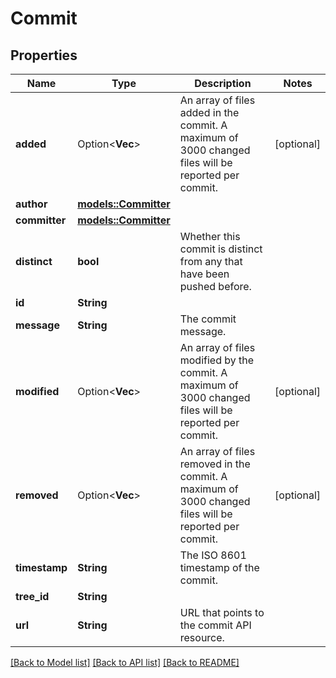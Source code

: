 # Commit

## Properties

Name | Type | Description | Notes
------------ | ------------- | ------------- | -------------
**added** | Option<**Vec<String>**> | An array of files added in the commit. A maximum of 3000 changed files will be reported per commit. | [optional]
**author** | [**models::Committer**](Committer.md) |  | 
**committer** | [**models::Committer**](Committer.md) |  | 
**distinct** | **bool** | Whether this commit is distinct from any that have been pushed before. | 
**id** | **String** |  | 
**message** | **String** | The commit message. | 
**modified** | Option<**Vec<String>**> | An array of files modified by the commit. A maximum of 3000 changed files will be reported per commit. | [optional]
**removed** | Option<**Vec<String>**> | An array of files removed in the commit. A maximum of 3000 changed files will be reported per commit. | [optional]
**timestamp** | **String** | The ISO 8601 timestamp of the commit. | 
**tree_id** | **String** |  | 
**url** | **String** | URL that points to the commit API resource. | 

[[Back to Model list]](../README.md#documentation-for-models) [[Back to API list]](../README.md#documentation-for-api-endpoints) [[Back to README]](../README.md)



